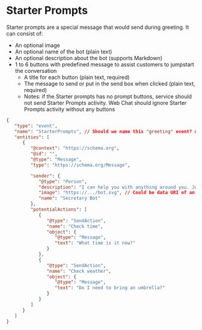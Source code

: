 # Starter Prompts

Starter prompts are a special message that would send during greeting. It can consist of:

-  An optional image
-  An optional name of the bot (plain text)
-  An optional description about the bot (supports Markdown)
-  1 to 6 buttons with predefined message to assist customers to jumpstart the conversation
   -  A title for each button (plain text, required)
   -  The message to send or put in the send box when clicked (plain text, required)
   -  Notes: if the Starter prompts has no prompt buttons, service should not send Starter Prompts activity. Web Chat should ignore Starter Prompts activity without any buttons

```json
{
   "type": "event",
   "name": "StarterPrompts", // Should we name this "greeting" event? And should it be camelCase, PascalCase, kebab-case?
   "entities": [
      {
         "@context": "https://schema.org",
         "@id": "",
         "@type": "Message",
         "type": "https://schema.org/Message",

         "sender": {
            "@type": "Person",
            "description": "I can help you with anything around you. Just let me know.",
            "image": "https://.../bot.svg", // Could be data URI of an image.
            "name": "Secretary Bot"
         },
         "potentialActions": [
            {
               "@type": "SendAction",
               "name": "Check time",
               "object": {
                  "@type": "Message",
                  "text": "What time is it now?"
               }
            },
            {
               "@type": "SendAction",
               "name": "Check weather",
               "object": {
                  "@type": "Message",
                  "text": "Do I need to bring an umbrella?"
               }
            }
         ]
      }
   ]
}
```
